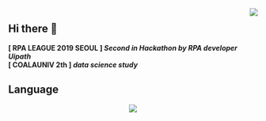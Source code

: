 <div align="right">
<img src="https://komarev.com/ghpvc/?username=linho1150&&style=flat-square" align="right" />
</div>

## Hi there 👋
<b>[ RPA LEAGUE 2019 SEOUL ] _Second in Hackathon by RPA developer Uipath_<b><br>
<b>[ COALAUNIV 2th ] _data science study_<b>


## Language
<div align="center">
  <img src="https://github-readme-stats.vercel.app/api/top-langs/?username=Linho1150&layout=compact" align="center"/>
</div>
